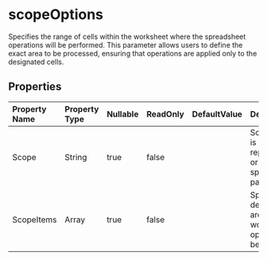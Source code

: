 # **scopeOptions**

Specifies the range of cells within the worksheet where the spreadsheet operations will be performed. This parameter allows users to define the exact area to be processed, ensuring that operations are applied only to the designated cells. 

## **Properties**

| Property Name | Property Type | Nullable |  ReadOnly | DefaultValue | Description | 
| :- | :- | :- |:- |  :- | :- |
|Scope|String|true|false |  |ScopeOptionsType is a type that represents options or settings that are specific to a particular scope.|
|ScopeItems|Array|true|false |  |Specifies the designated work area within the worksheet where operations are to be performed. |

